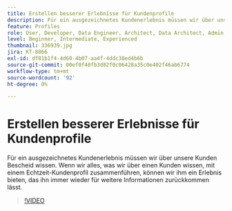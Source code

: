 ```yaml
---
title: Erstellen besserer Erlebnisse für Kundenprofile
description: Für ein ausgezeichnetes Kundenerlebnis müssen wir über unsere Kunden Bescheid wissen. Wenn wir alles, was wir über einen Kunden wissen, mit einem Echtzeit-Kundenprofil zusammenführen, können wir ihm ein Erlebnis bieten, das ihn immer wieder für weitere Informationen zurückkommen lässt.
feature: Profiles
role: User, Developer, Data Engineer, Architect, Data Architect, Admin, Leader
level: Beginner, Intermediate, Experienced
thumbnail: 336939.jpg
jira: KT-8866
exl-id: df81b1f4-4d60-4b07-aa4f-4ddc38ed4b6b
source-git-commit: 00ef0f40fb3d82f0c06428a35c0e402f46ab6774
workflow-type: tm+mt
source-wordcount: '92'
ht-degree: 0%

---
```


# Erstellen besserer Erlebnisse für Kundenprofile

Für ein ausgezeichnetes Kundenerlebnis müssen wir über unsere Kunden Bescheid wissen. Wenn wir alles, was wir über einen Kunden wissen, mit einem Echtzeit-Kundenprofil zusammenführen, können wir ihm ein Erlebnis bieten, das ihn immer wieder für weitere Informationen zurückkommen lässt.

>[!VIDEO](https://video.tv.adobe.com/v/336939/?learn=on)
